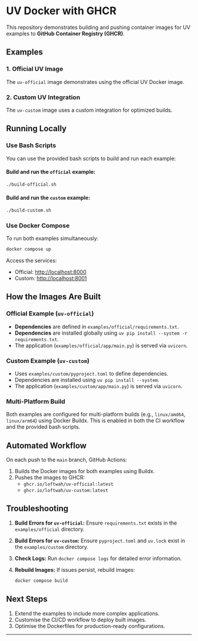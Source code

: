 # UV Docker with GHCR

This repository demonstrates building and pushing container images for UV examples to **GitHub Container Registry (GHCR)**.

## Examples

### 1. Official UV Image

The `uv-official` image demonstrates using the official UV Docker image.

### 2. Custom UV Integration

The `uv-custom` image uses a custom integration for optimized builds.

## Running Locally

### Use Bash Scripts

You can use the provided bash scripts to build and run each example:

#### Build and run the `official` example:

```bash
./build-official.sh
```

#### Build and run the `custom` example:

```bash
./build-custom.sh
```

### Use Docker Compose

To run both examples simultaneously:

```bash
docker compose up
```

Access the services:

- Official: [http://localhost:8000](http://localhost:8000)
- Custom: [http://localhost:8001](http://localhost:8001)

## How the Images Are Built

### Official Example (`uv-official`)

- **Dependencies** are defined in `examples/official/requirements.txt`.
- **Dependencies** are installed globally using `uv pip install --system -r requirements.txt`.
- The application (`examples/official/app/main.py`) is served via `uvicorn`.

### Custom Example (`uv-custom`)

- Uses `examples/custom/pyproject.toml` to define dependencies.
- Dependencies are installed using `uv pip install --system`.
- The application (`examples/custom/app/main.py`) is served via `uvicorn`.

### Multi-Platform Build

Both examples are configured for multi-platform builds (e.g., `linux/amd64`, `linux/arm64`) using Docker Buildx. This is enabled in both the CI workflow and the provided bash scripts.

## Automated Workflow

On each push to the `main` branch, GitHub Actions:

1. Builds the Docker images for both examples using Buildx.
2. Pushes the images to GHCR:
   - `ghcr.io/loftwah/uv-official:latest`
   - `ghcr.io/loftwah/uv-custom:latest`

## Troubleshooting

1. **Build Errors for `uv-official`:**
   Ensure `requirements.txt` exists in the `examples/official` directory.

2. **Build Errors for `uv-custom`:**
   Ensure `pyproject.toml` and `uv.lock` exist in the `examples/custom` directory.

3. **Check Logs:**
   Run `docker compose logs` for detailed error information.

4. **Rebuild Images:**
   If issues persist, rebuild images:
   ```bash
   docker compose build
   ```

## Next Steps

1. Extend the examples to include more complex applications.
2. Customise the CI/CD workflow to deploy built images.
3. Optimise the Dockerfiles for production-ready configurations.

---
